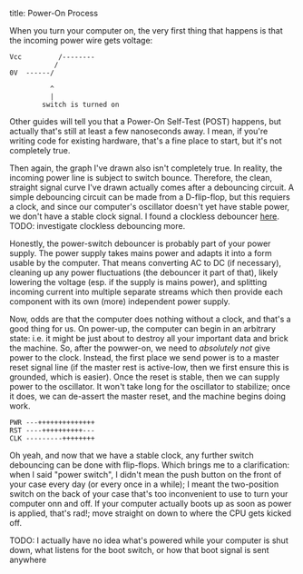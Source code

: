 title: Power-On Process

When you turn your computer on, the very first thing that happens is that the incoming power wire gets voltage:

```
Vcc         /--------
           /
0V  ------/

          ^
          |
        switch is turned on
```

Other guides will tell you that a Power-On Self-Test (POST) happens, but actually that's still at least a few nanoseconds away.
I mean, if you're writing code for existing hardware, that's a fine place to start, but it's not completely true.

Then again, the graph I've drawn also isn't completely true.
In reality, the incoming power line is subject to switch bounce.
Therefore, the clean, straight signal curve I've drawn actually comes after a debouncing circuit.
A simple debouncing circuit can be made from a D-flip-flop, but this requiers a clock, and since our computer's oscillator doesn't yet have stable power, we don't have a stable clock signal.
I found a clockless debouncer [here](http://www.labbookpages.co.uk/electronics/debounce.html).
TODO: investigate clockless debouncing more.

Honestly, the power-switch debouncer is probably part of your power supply.
The power supply takes mains power and adapts it into a form usable by the computer.
That means converting AC to DC (if necessary), cleaning up any power fluctuations (the debouncer it part of that), likely lowering the voltage (esp. if the supply is mains power), and splitting incoming current into multiple separate streams which then provide each component with its own (more) independent power supply.


Now, odds are that the computer does nothing without a clock, and that's a good thing for us.
On power-up, the computer can begin in an arbitrary state: i.e. it might be just about to destroy all your important data and brick the machine.
So, after the powwer-on, we need to _absolutely not_ give power to the clock.
Instead, the first place we send power is to a master reset signal line (if the master rest is active-low, then we first ensure this is grounded, which is easier).
Once the reset is stable, then we can supply power to the oscillator.
It won't take long for the oscillator to stabilize; once it does, we can de-assert the master reset, and the machine begins doing work.


```
PWR ---++++++++++++++
RST ----++++++++++---
CLK ---------++++++++
```

Oh yeah, and now that we have a stable clock, any further switch debouncing can be done with flip-flops.
Which brings me to a clarification: when I said "power switch", I didn't mean the push button on the front of your case every day (or every once in a while); I meant the two-position switch on the back of your case that's too inconvenient to use to turn your computer onn and off.
If your computer actually boots up as soon as power is applied, that's rad!; move straight on down to where the CPU gets kicked off.

TODO: I actually have no idea what's powered while your computer is shut down, what listens for the boot switch, or how that boot signal is sent anywhere

